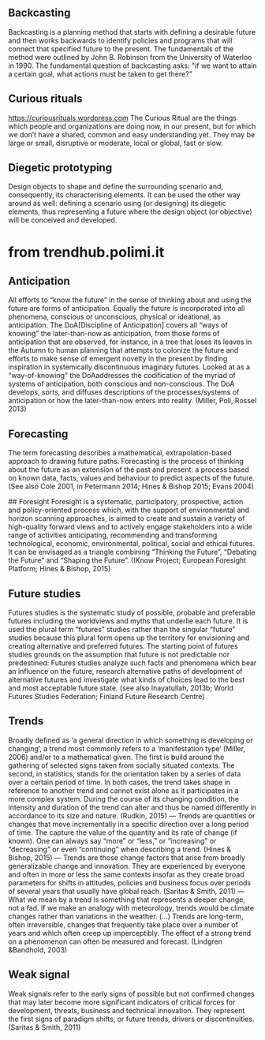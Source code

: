 ## Backcasting 
Backcasting is a planning method that starts with defining a desirable future and then works backwards to identify policies and programs that will connect that specified future to the present. The fundamentals of the method were outlined by John B. Robinson from the University of Waterloo in 1990. The fundamental question of backcasting asks: "if we want to attain a certain goal, what actions must be taken to get there?" 

## Curious rituals 
https://curiousrituals.wordpress.com 
The Curious Ritual are the things which people and organizations are doing now, in our present, but for which we don’t have a shared, common and easy understanding yet. They may be large or small, disruptive or moderate, local or global, fast or slow. 

## Diegetic prototyping 
Design objects to shape and define the surrounding scenario and, consequently, its characterising elements. It can be used the other way around as well: defining a scenario using (or designing) its diegetic elements, thus representing a future where the design object (or objective) will be conceived and developed.

# from trendhub.polimi.it

## Anticipation 
All efforts to “know the future” in the sense of thinking about and using the future are forms of anticipation. Equally the future is incorporated into all phenomena, conscious or unconscious, physical or ideational, as anticipation. 
The DoA[Discipline of Anticipation] covers all “ways of knowing” the later-than-now as anticipation, from those forms of anticipation that are observed, for instance, in a tree that loses its leaves in the Autumn to human planning that attempts to colonize the future and efforts to make sense of emergent novelty in the present by finding inspiration in systemically discontinuous imaginary futures. Looked at as a “way-of-knowing” the DoAaddresses the codification of the myriad of systems of anticipation, both conscious and non-conscious. The DoA develops, sorts, and diffuses descriptions of the processes/systems of anticipation or how the later-than-now enters into reality. 
(Miller, Poli, Rossel 2013) 
 
## Forecasting 
The term forecasting describes a mathematical, extrapolation-based approach to drawing future paths. Forecasting is the process of thinking about the future as an extension of the past and present: a process based on known data, facts, values and behaviour to predict aspects of the future. 
(See also Cole 2001, in Petermann 2014; Hines & Bishop 2015; Evans 2004)

## Foresight 
Foresight is a systematic, participatory, prospective, action and policy-oriented process which, with the support of environmental and horizon scanning approaches, is aimed to create and sustain a variety of high-quality forward views and to actively engage stakeholders into a wide range of activities anticipating, recommending and transforming technological, economic, environmental, political, social and ethical futures. It can be envisaged as a triangle combining “Thinking the Future”, “Debating the Future” and “Shaping the Future”. 
(IKnow Project; European Foresight Platform; Hines & Bishop, 2015) 
 
## Future studies 
Futures studies is the systematic study of possible, probable and preferable futures including the worldviews and myths that underlie each future. It is used the plural term “futures” studies rather than the singular “future” studies because this plural form opens up the territory for envisioning and creating alternative and preferred futures. 
The starting point of futures studies grounds on the assumption that future is not predictable nor predestined: Futures studies analyze such facts and phenomena which bear an influence on the future, research alternative paths of development of alternative futures and investigate what kinds of choices lead to the best and most acceptable future state. 
(see also Inayatullah, 2013b; World Futures Studies Federation; Finland Future Research Centre) 
 
## Trends 
Broadly defined as ‘a general direction in which something is developing or changing’, a trend most commonly refers to a ‘manifestation type’ (Miller, 2006) and/or to a mathematical given. The first is build around the gathering of selected signs taken from socially situated contexts. The second, in statistics, stands for the orientation taken by a series of data over a certain period of time. In both cases, the trend takes shape in reference to another trend and cannot exist alone as it participates in a more complex system. During the course of its changing condition, the intensity and duration of the trend can alter and thus be named differently in accordance to its size and nature. 
(Rudkin, 2015) 
— 
Trends are quantities or changes that move incrementally in a specific direction over a long period of time. The capture the value of the quantity and its rate of change (if known). One can always say “more” or “less,” or “increasing” or “decreasing” or even “continuing” when describing a trend. 
(Hines & Bishop, 2015) 
— 
Trends are those change factors that arise from broadly generalizable change and innovation. They are experienced by everyone and often in more or less the same contexts insofar as they create broad parameters for shifts in attitudes, policies and business focus over periods of several years that usually have global reach. 
(Saritas & Smith, 2011) 
— 
What we mean by a trend is something that represents a deeper change, not a fad. If we make an analogy with meteorology, trends would be climate changes rather than variations in the weather. (…) 
Trends are long-term, often irreversible, changes that frequently take place over a number of years and which often creep up imperceptibly. The effect of a strong trend on a phenomenon can often be measured and forecast. (Lindgren &Bandhold, 2003) 

## Weak signal 
Weak signals refer to the early signs of possible but not confirmed changes that may later become more significant indicators of critical forces for development, threats, business and technical innovation. They represent the first signs of paradigm shifts, or future trends, drivers or discontinuities. (Saritas & Smith, 2011) 

